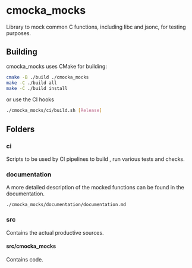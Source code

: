 # cmocka_mocks

Library to mock common C functions, including libc and jsonc,
for testing purposes.

## Building

cmocka_mocks uses CMake for building:

```bash
cmake -B ./build ./cmocka_mocks
make -C ./build all
make -C ./build install
```

or use the CI hooks

```bash
./cmocka_mocks/ci/build.sh [Release]
```

## Folders

### ci

Scripts to be used by CI pipelines to build , run various tests and checks.

### documentation

A more detailed description of the mocked functions can be found in the documentation.

```
./cmocka_mocks/documentation/documentation.md
```

### src

Contains the actual productive sources.

#### src/cmocka_mocks

Contains code.
